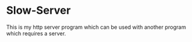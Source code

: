 # Slow-Server
This is my http server program which can be used with another program which requires a server.
